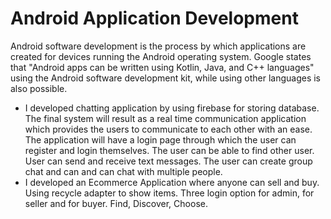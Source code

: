 # Android Application Development
Android software development is the process by which applications are created for devices running the Android operating system. Google states that "Android apps can be written using Kotlin, Java, and C++ languages" using the Android software development kit, while using other languages is also possible.

* I developed chatting application by using firebase for storing database. The final system will result as a real time communication application which provides the users to communicate to each other with an ease. The application will have a login page through which the user can register and login themselves. The user can be able to find other user. User can send and receive text messages. The user can create group chat and can and can chat with multiple people.
* I developed an Ecommerce Application where anyone can sell and buy. Using recycle adapter to show items. Three login option for admin, for seller and for buyer. Find, Discover, Choose.
